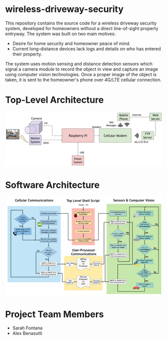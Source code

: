 # wireless-driveway-security

This repository contains the source code for a wireless driveway security system, developed for homeowners without a direct line-of-sight property entryway. The system was built on two main motives:

- Desire for home security and homeowner peace of mind.
- Current long-distance devices lack logs and details on who has entered their property.

The system uses motion sensing and distance detection sensors which signal a camera module to record the object in view and capture an image using computer vision technologies. Once a proper image of the object is taken, it is sent to the homeowner's phone over 4G/LTE cellular connection.

# Top-Level Architecture

![system architecture](./images/sysarch.png)

# Software Architecture

![software architecture](./images/swarch.png)

# Project Team Members

 - Sarah Fontana
 - Alex Benasutti